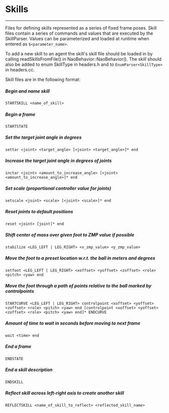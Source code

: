 # Skills
---

Files for defining skills represented as a series of fixed frame poses.  Skill files contain a series of commands and values that are executed by the SkillParser.  Values can be parameterized and loaded at runtime when entered as `$<parameter_name>`.

To add a new skill to an agent the skill's skill file should be loaded in by calling readSkillsFromFile() in NaoBehavior::NaoBehavior().  The skill should also be added to enum SkillType in headers.h and to `EnumParser<SkillType>` in headers.cc. 

Skill files are in the following format:

##### Begin and name skill
`STARTSKILL <name_of_skill>`

##### Begin a frame
`STARTSTATE` 

##### Set the target joint angle in degrees
`settar <joint> <target_angle> [<joint> <target_angle>]* end`

##### Increase the target joint angle in degrees of joints
`inctar <joint> <amount_to_increase_angle> [<joint> <amount_to_increase_angle>]* end`

##### Set scale (proportional controller value for joints)
`setscale <joint> <scale> [<joint> <scale>]* end`

##### Reset joints to default positions
`reset <joint> [joint]* end`

##### Shift center of mass over given foot to ZMP value if possible
`stabilize <LEG_LEFT | LEG_RIGHT> <x_zmp_value> <y_zmp_value>`

##### Move the foot to a preset location w.r.t. the ball in meters and degrees
`setfoot <LEG_LEFT | LEG_RIGHT> <xoffset> <yoffset> <zoffset> <role> <pitch> <yaw> end`

##### Move the foot through a path of points relative to the ball marked by controlpoints 
`STARTCURVE <LEG_LEFT | LEG_RIGHT>
controlpoint <xoffset> <yoffset> <zoffset> <role> <pitch> <yaw> end
[controlpoint <xoffset> <yoffset> <zoffset> <role> <pitch> <yaw> end]*
ENDCURVE`

##### Amount of time to wait in seconds before moving to next frame
`wait <time> end`

##### End a frame
`ENDSTATE`

##### End a skill description
`ENDSKILL`

##### Reflect skill across left-right axis to create another skill
`REFLECTSKILL <name_of_skill_to_reflect> <reflected_skill_name>`